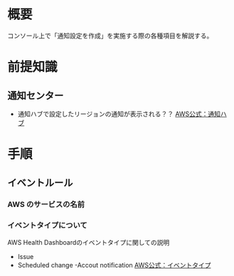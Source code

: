 # 概要
コンソール上で「通知設定を作成」を実施する際の各種項目を解説する。  

# 前提知識
## 通知センター
- 通知ハブで設定したリージョンの通知が表示される？？
[AWS公式：通知ハブ](https://aws.amazon.com/jp/blogs/news/new-set-up-your-aws-notifications-in-one-place/)

# 手順
## イベントルール
### AWS のサービスの名前

### イベントタイプについて
AWS Health  Dashboardのイベントタイプに関しての説明  
- Issue
- Scheduled change
-Accout notification
[AWS公式：イベントタイプ](https://docs.aws.amazon.com/ja_jp/health/latest/ug/aws-health-concepts-and-terms.html)

